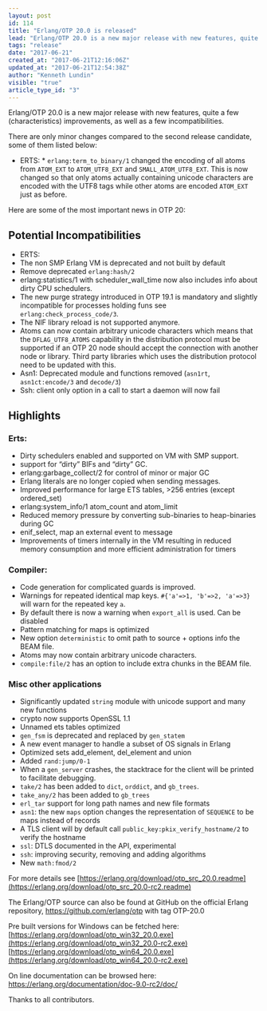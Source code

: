 ```yaml
---
layout: post
id: 114
title: "Erlang/OTP 20.0 is released"
lead: "Erlang/OTP 20.0 is a new major release with new features, quite a few (characteristics) improvements, as well as a few incompatibilities."
tags: "release"
date: "2017-06-21"
created_at: "2017-06-21T12:16:06Z"
updated_at: "2017-06-21T12:54:38Z"
author: "Kenneth Lundin"
visible: "true"
article_type_id: "3"
---
```


Erlang/OTP 20.0 is a new major release with new features, quite a few (characteristics) improvements, as well as a few incompatibilities.

There are only minor changes compared to the second release candidate, some of them listed below:
* ERTS: * `erlang:term_to_binary/1` changed the encoding of all atoms from `ATOM_EXT` to `ATOM_UTF8_EXT` and `SMALL_ATOM_UTF8_EXT`. This is now changed so that only atoms actually containing unicode characters are encoded with the UTF8 tags while other atoms are encoded `ATOM_EXT` just as before.

Here are some of the most important news in OTP 20:

## Potential Incompatibilities
* ERTS:
* The non SMP Erlang VM is deprecated and not built by default
* Remove deprecated `erlang:hash/2`
* erlang:statistics/1 with scheduler_wall_time now also includes info about dirty CPU schedulers.
* The new purge strategy introduced in OTP 19.1 is mandatory and slightly incompatible for processes holding funs
 see `erlang:check_process_code/3`.
* The NIF library reload is not supported anymore.
* Atoms can now contain arbitrary unicode characters which means that the `DFLAG_UTF8_ATOMS` capability in the distribution protocol must be supported if an OTP 20 node should accept the connection with another node or library. Third party libraries which uses the distribution protocol need to be updated with this.
* Asn1: Deprecated module and functions removed (`asn1rt`, `asn1ct:encode/3` and `decode/3`)
* Ssh: client only option in a call to start a daemon will now fail

## Highlights

### Erts:
* Dirty schedulers enabled and supported on VM with SMP support.
* support for “dirty” BIFs and “dirty” GC.
* erlang:garbage_collect/2 for control of minor or major GC
* Erlang literals are no longer copied when sending messages.
* Improved performance for large ETS tables, >256 entries (except ordered_set)
* erlang:system_info/1 atom_count and atom_limit
* Reduced memory pressure by converting sub-binaries to heap-binaries during GC
* enif_select, map an external event to message
* Improvements of timers internally in the VM resulting in reduced memory consumption and more efficient administration for timers

### Compiler:
* Code generation for complicated guards is improved.
* Warnings for repeated identical map keys. `#{'a'=>1, 'b'=>2, 'a'=>3}` will warn for the repeated key `a`.
* By default there is now a warning when `export_all` is used. Can be disabled
* Pattern matching for maps is optimized
* New option `deterministic` to omit path to source + options info the BEAM file.
* Atoms may now contain arbitrary unicode characters.
* `compile:file/2` has an option to include extra chunks in the BEAM file.

### Misc other applications
* Significantly updated `string` module with unicode support and many new functions
* crypto now supports OpenSSL 1.1
* Unnamed ets tables optimized
* `gen_fsm` is deprecated and replaced by `gen_statem`
* A new event manager to handle a subset of OS signals in Erlang
* Optimized sets add_element, del_element and union
* Added `rand:jump/0-1`
* When a `gen_server` crashes, the stacktrace for the client will be printed to facilitate debugging.
* `take/2` has been added to `dict`, `orddict`, and `gb_trees`.
* `take_any/2` has been added to `gb_trees`
* `erl_tar` support for long path names and new file formats
* `asn1`: the new `maps` option changes the representation of `SEQUENCE` to be maps instead of records
* A TLS client will by default call `public_key:pkix_verify_hostname/2` to verify the hostname
* `ssl`: DTLS documented in the API, experimental
* `ssh`: improving security, removing and adding algorithms
* New `math:fmod/2`

For more details see
[https://erlang.org/download/otp_src_20.0.readme](https://erlang.org/download/otp_src_20.0-rc2.readme)

The Erlang/OTP source can also be found at GitHub on the official Erlang repository,
<https://github.com/erlang/otp> with tag OTP-20.0

Pre built versions for Windows can be fetched here:
[https://erlang.org/download/otp_win32_20.0.exe](https://erlang.org/download/otp_win32_20.0-rc2.exe)
[https://erlang.org/download/otp_win64_20.0.exe](https://erlang.org/download/otp_win64_20.0-rc2.exe)

On line documentation can be browsed here:
<https://erlang.org/documentation/doc-9.0-rc2/doc/>

Thanks to all contributors.
